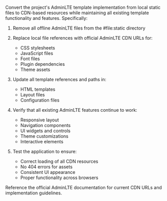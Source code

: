 Convert the project's AdminLTE template implementation from local static files to CDN-based resources while maintaining all existing template functionality and features. Specifically:

1. Remove all offline AdminLTE files from the #file:static directory
2. Replace local file references with official AdminLTE CDN URLs for:
   - CSS stylesheets
   - JavaScript files
   - Font files
   - Plugin dependencies
   - Theme assets

3. Update all template references and paths in:
   - HTML templates
   - Layout files
   - Configuration files

4. Verify that all existing AdminLTE features continue to work:
   - Responsive layout
   - Navigation components
   - UI widgets and controls
   - Theme customizations
   - Interactive elements

5. Test the application to ensure:
   - Correct loading of all CDN resources
   - No 404 errors for assets
   - Consistent UI appearance
   - Proper functionality across browsers

Reference the official AdminLTE documentation for current CDN URLs and implementation guidelines.